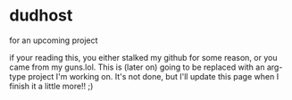 # dudhost
for an upcoming project

if your reading this, you either stalked my github for some reason, or you came from my guns.lol. This is (later on) going to be replaced with an arg-type project I'm working on. It's not done, but I'll update this page when I finish it a little more!! ;)
